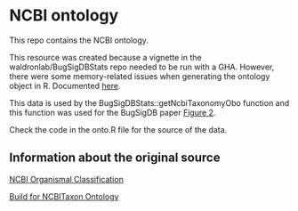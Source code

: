 # NCBI ontology

This repo contains the NCBI ontology.

This resource was created because a vignette in the waldronlab/BugSigDBStats repo needed to be run with a GHA. However, there were some memory-related issues when generating the ontology object in R. Documented [here](https://github.com/waldronlab/BugSigDBStats/blob/cded25c9f59ac0a01f5b8442060931070c546773/inst/scripts/semsim.Rmd#L26-L50).

This data is used by the BugSigDBStats::getNcbiTaxonomyObo function and this function
was used for the BugSigDB paper [Figure 2](https://github.com/waldronlab/BugSigDBPaper/blob/3b4c917ebeafe2b02a0fa689cfea5ca03a534b6c/vignettes/Figure2.Rmd#L88-L92).

Check the code in the onto.R file for the source of the data.


## Information about the original source

[NCBI Organismal Classification](https://obofoundry.org/ontology/ncbitaxon.html)

[Build for NCBITaxon Ontology](https://github.com/obophenotype/ncbitaxon)
